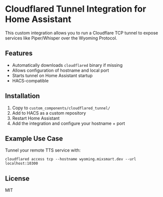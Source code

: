 # Cloudflared Tunnel Integration for Home Assistant

This custom integration allows you to run a Cloudflare TCP tunnel to expose services like Piper/Whisper over the Wyoming Protocol.

## Features

- Automatically downloads `cloudflared` binary if missing
- Allows configuration of hostname and local port
- Starts tunnel on Home Assistant startup
- HACS-compatible

## Installation

1. Copy to `custom_components/cloudflared_tunnel/`
2. Add to HACS as a custom repository
3. Restart Home Assistant
4. Add the integration and configure your hostname + port

## Example Use Case

Tunnel your remote TTS service with:

```
cloudflared access tcp --hostname wyoming.mixsmart.dev --url localhost:10300
```

## License

MIT